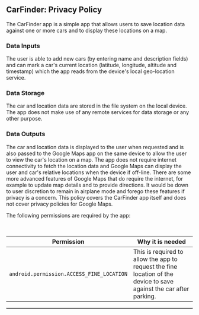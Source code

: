 ## CarFinder: Privacy Policy

The CarFinder app is a simple app that allows users to save location data against one or more cars and to display these locations on a map.

### Data Inputs

The user is able to add new cars (by entering name and description fields) and can mark a car's current location (latitude, longitude, altitude and timestamp) which the app reads from the device's local geo-location service.

### Data Storage

The car and location data are stored in the file system on the local device. The app does not make use of any remote services for data storage or any other purpose.

### Data Outputs

The car and location data is displayed to the user when requested and is also passed to the Google Maps app on the same device to allow the user to view the car's location on a map. The app does not require internet connectivity to fetch the location data and Google Maps can display the user and car's relative locations when the device if off-line. There are some more advanced features of Google Maps that do require the internet, for example to update map details and to provide directions. It would be down to user discretion to remain in airplane mode and forego these features if privacy is a concern. This policy covers the CarFinder app itself and does not cover privacy policies for Google Maps.   

The following permissions are required by the app:

<br/>

| Permission | Why it is needed |
| :---: | --- |
| `android.permission.ACCESS_FINE_LOCATION` | This is required to allow the app to request the fine location of the device to save against the car after parking. |

 <hr style="border:1px solid gray">


